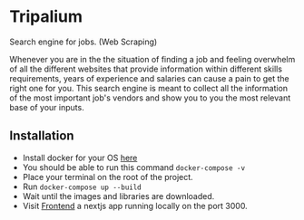 # Tripalium
Search engine for jobs. (Web Scraping)

Whenever you are in the the situation of finding a job and feeling overwhelm of all the different websites that provide information within different skills requirements, years of experience and salaries can cause a pain to get the right one for you. This search engine is meant to collect all the information of the most important job's vendors and show you to you the most relevant base of your inputs.


## Installation

- Install docker for your OS [here](https://docs.docker.com/engine/install/)
- You should be able to run this command `docker-compose -v`
- Place your terminal on the root of the project.
- Run `docker-compose up --build`
- Wait until the images and libraries are downloaded.
- Visit [Frontend](http://localhost:3000) a nextjs app running locally on the port 3000.
